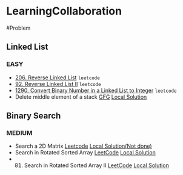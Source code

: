 # LearningCollaboration
#Problem

## Linked List
### EASY
- [206. Reverse Linked List](https://leetcode.com/problems/reverse-linked-list/) `leetcode`
- [92. Reverse Linked List II](https://leetcode.com/problems/reverse-linked-list-ii/) `leetcode`
- [1290. Convert Binary Number in a Linked List to Integer](https://leetcode.com/problems/convert-binary-number-in-a-linked-list-to-integer/description/) `leetcode`
- Delete middle element of a stack  [GFG](https://practice.geeksforgeeks.org/problems/delete-middle-element-of-a-stack/1)    [Local Solution](https://github.com/pintugorai/LearningCollaboration/blob/master/Solutions/DataStructure/Stack/DeleteMiddleElement.txt)



## Binary Search
### MEDIUM
- Search a 2D Matrix  [Leetcode](https://leetcode.com/problems/search-a-2d-matrix/description/) [Local Solution(Not done)]()
- Search in Rotated Sorted Array [LeetCode](https://leetcode.com/problems/search-in-rotated-sorted-array/) [Local Solution](https://github.com/pintugorai/LearningCollaboration/blob/master/Solutions/DataStructure/BinarySearch/33.%20Search%20in%20Rotated%20Sorted%20Array.txt)
- 81. Search in Rotated Sorted Array II [LeetCode](https://leetcode.com/problems/search-in-rotated-sorted-array-ii/description/) [Local Solution](https://github.com/pintugorai/LearningCollaboration/blob/master/Solutions/DataStructure/BinarySearch/81.%20Search%20in%20Rotated%20Sorted%20Array%20II.txt)

